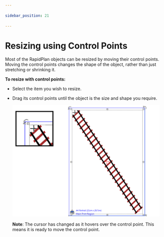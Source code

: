 ```yaml
---

sidebar_position: 21

---
```

# Resizing using Control Points

Most of the RapidPlan objects can be resized by moving their control points. Moving the control points changes the shape of the object, rather than just stretching or shrinking it.

**To resize with control points:**

- Select the item you wish to resize.
- Drag its control points until the object is the size and shape you
   require.

    ![Control_Point_resize](./assets/Control_Point_resize.png)

    **Note**: The cursor has changed as it hovers over the control point. This means it is ready to move the control point.
